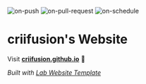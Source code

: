 
  ![on-push](../../actions/workflows/on-push.yaml/badge.svg)
  ![on-pull-request](../../actions/workflows/on-pull-request.yaml/badge.svg)
  ![on-schedule](../../actions/workflows/on-schedule.yaml/badge.svg)

  # criifusion's Website

  Visit **[criifusion.github.io](https://criifusion.github.io)** 🚀

  _Built with [Lab Website Template](https://greene-lab.gitbook.io/lab-website-template-docs)_
